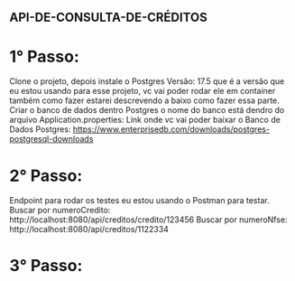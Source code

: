 ##	API-DE-CONSULTA-DE-CRÉDITOS

# 1° Passo:
  Clone o projeto, depois instale o Postgres Versão: 17.5 que é a versão que eu estou usando para esse projeto, vc vai 
   poder rodar ele em container também como fazer estarei descrevendo a baixo como fazer essa parte.
  Criar o banco de dados dentro Postgres o nome do banco está dendro do arquivo Application.properties:
  Link onde vc vai poder baixar o Banco de Dados Postgres:
  https://www.enterprisedb.com/downloads/postgres-postgresql-downloads

# 2° Passo:
  Endpoint para rodar os testes eu estou usando o Postman para testar.
  Buscar por numeroCredito: http://localhost:8080/api/creditos/credito/123456
  Buscar por numeroNfse:    http://localhost:8080/api/creditos/1122334

# 3° Passo:
  
